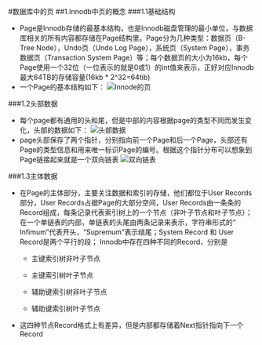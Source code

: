 #数据库中的页
##1.Innodb中页的概念
###1.1基础结构
* Page是Innodb存储的最基本结构，也是Innodb磁盘管理的最小单位，与数据库相关的所有内容都存储在Page结构里。Page分为几种类型：数据页（B-Tree Node），Undo页（Undo Log Page），系统页（System Page），事务数据页（Transaction System Page）等；每个数据页的大小为16kb，每个Page使用一个32位（一位表示的就是0或1）的int值来表示，正好对应Innodb最大64TB的存储容量(16kb * 2^32=64tib)
* 一个Page的基本结构如下：
![Innode的页](https://segmentfault.com/img/bVJ1hx?w=468&h=446)

###1.2头部数据
* 每个page都有通用的头和尾，但是中部的内容根据page的类型不同而发生变化，头部的数据如下：
![头部数据](https://segmentfault.com/img/bVJ1hz?w=1336&h=696)
* page头部保存了两个指针，分别指向前一个Page和后一个Page，头部还有Page的类型信息和用来唯一标识Page的编号。根据这个指针分布可以想象到Page链接起来就是一个双向链表
![双向链表](https://segmentfault.com/img/bVJ1hF?w=884&h=284)

###1.3主体数据
* 在Page的主体部分，主要关注数据和索引的存储，他们都位于User Records部分，User Records占据Page的大部分空间，User Records由一条条的Record组成，每条记录代表索引树上的一个节点（非叶子节点和叶子节点）；在一个单链表的内部，单链表的头尾由两条记录来表示，字符串形式的“ Infimum”代表开头，“Supremum”表示结尾；System Record 和 User Record是两个平行的段；
Innodb中存在四种不同的Record，分别是

    * 主键索引树非叶子节点

    * 主键索引树叶子节点

    * 辅助键索引树非叶子节点

    * 辅助键索引树叶子节点

* 这四种节点Record格式上有差异，但是内部都存储着Next指针指向下一个Record
